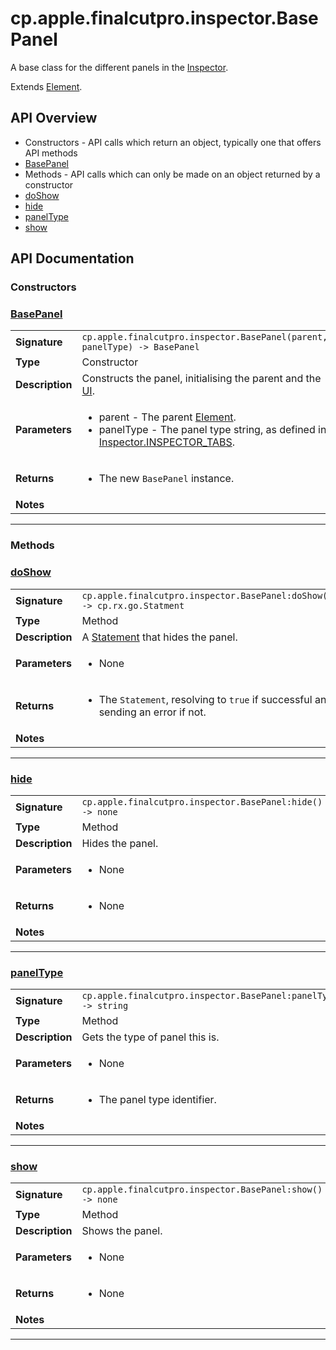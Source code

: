 # cp.apple.finalcutpro.inspector.BasePanel

A base class for the different panels in the [Inspector](cp.apple.finalcutpro.inspector.Inspector.md).

Extends [Element](cp.ui.Element.md).

## API Overview
* Constructors - API calls which return an object, typically one that offers API methods
 * [BasePanel](#BasePanel)
* Methods - API calls which can only be made on an object returned by a constructor
 * [doShow](#doShow)
 * [hide](#hide)
 * [panelType](#panelType)
 * [show](#show)

## API Documentation

### Constructors


### [BasePanel](#BasePanel)

|                                             |                                                                                     |
| --------------------------------------------|-------------------------------------------------------------------------------------|
| **Signature**                               | `cp.apple.finalcutpro.inspector.BasePanel(parent, panelType) -> BasePanel`                                                                    |
| **Type**                                    | Constructor                                                                     |
| **Description**                             | Constructs the panel, initialising the parent and the [UI](cp.ui.Element.md#UI).                                                                     |
| **Parameters**                              | <ul><li>parent        - The parent [Element](cp.ui.Element.md).</li><li>panelType     - The panel type string, as defined in [Inspector.INSPECTOR_TABS](cp.apple.finalcutpro.inspector.Inspector.md#INSPECTOR_TABS).</li></ul> |
| **Returns**                                 | <ul><li>The new `BasePanel` instance.</li></ul>          |
| **Notes**                                   | <ul></ul>                |

---
### Methods


### [doShow](#doShow)

|                                             |                                                                                     |
| --------------------------------------------|-------------------------------------------------------------------------------------|
| **Signature**                               | `cp.apple.finalcutpro.inspector.BasePanel:doShow() -> cp.rx.go.Statment`                                                                    |
| **Type**                                    | Method                                                                     |
| **Description**                             | A [Statement](cp.rx.go.Statement.md) that hides the panel.                                                                     |
| **Parameters**                              | <ul><li>None</li></ul> |
| **Returns**                                 | <ul><li>The `Statement`, resolving to `true` if successful and sending an error if not.</li></ul>          |
| **Notes**                                   | <ul></ul>                |

---

### [hide](#hide)

|                                             |                                                                                     |
| --------------------------------------------|-------------------------------------------------------------------------------------|
| **Signature**                               | `cp.apple.finalcutpro.inspector.BasePanel:hide() -> none`                                                                    |
| **Type**                                    | Method                                                                     |
| **Description**                             | Hides the panel.                                                                     |
| **Parameters**                              | <ul><li>None</li></ul> |
| **Returns**                                 | <ul><li>None</li></ul>          |
| **Notes**                                   | <ul></ul>                |

---

### [panelType](#panelType)

|                                             |                                                                                     |
| --------------------------------------------|-------------------------------------------------------------------------------------|
| **Signature**                               | `cp.apple.finalcutpro.inspector.BasePanel:panelType() -> string`                                                                    |
| **Type**                                    | Method                                                                     |
| **Description**                             | Gets the type of panel this is.                                                                     |
| **Parameters**                              | <ul><li>None</li></ul> |
| **Returns**                                 | <ul><li>The panel type identifier.</li></ul>          |
| **Notes**                                   | <ul></ul>                |

---

### [show](#show)

|                                             |                                                                                     |
| --------------------------------------------|-------------------------------------------------------------------------------------|
| **Signature**                               | `cp.apple.finalcutpro.inspector.BasePanel:show() -> none`                                                                    |
| **Type**                                    | Method                                                                     |
| **Description**                             | Shows the panel.                                                                     |
| **Parameters**                              | <ul><li>None</li></ul> |
| **Returns**                                 | <ul><li>None</li></ul>          |
| **Notes**                                   | <ul></ul>                |

---
